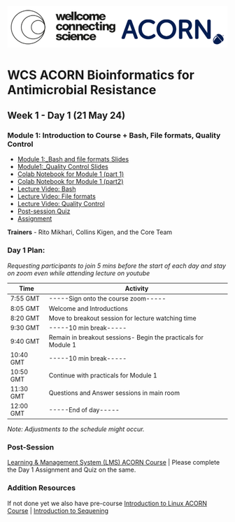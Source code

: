 # <img src="https://github.com/WCSCourses/ACORN-ClinAMR/blob/9a460484c906bc4afa7474772dac0c97626b273b/course_data/WCS_ACORN_Logo.png"/>

# WCS ACORN Bioinformatics for Antimicrobial Resistance

## Week 1 - Day 1 (21 May 24)

### Module 1: Introduction to Course + Bash, File formats, Quality Control
- [Module 1:_Bash and file formats Slides](https://github.com/WCSCourses/ACORN-ClinAMR/blob/main/course_data/21_May_Day_1/WCS_ACORN_Course_Slides_Module1_Bash_and_fileformats_20%20May%202024.pptx.pdf)  
- [Module1:_Quality Control Slides](https://github.com/WCSCourses/ACORN-ClinAMR/blob/main/course_data/21_May_Day_1/WCS_ACORN_Course_Slides_Module1_Quality_Control_15_May_2024_updated.pptx.pdf)
- [Colab Notebook for Module 1 (part 1)](https://githubtocolab.com/WCSCourses/ACORN-ClinAMR/blob/main/course_data/21_May_Day_1/Module_1_part1_ACORN(updated)_vBioinf.ipynb)
- [Colab Notebook for Module 1 (part2)](https://githubtocolab.com/WCSCourses/ACORN-ClinAMR/blob/main/course_data/21_May_Day_1/Module_1_part2_ACORN_vBioinf.ipynb)  
- [Lecture Video: Bash](https://youtu.be/Nby862Cm7Ac)
- [Lecture Video: File formats ](https://youtu.be/RQaskuunQic)
- [Lecture Video: Quality Control](https://youtu.be/s79XYtdTxkI)  
- [Post-session Quiz](https://lms.wellcomeconnectingscience.org/mod/quiz/view.php?id=6055)  
- [Assignment](https://lms.wellcomeconnectingscience.org/mod/assign/view.php?id=6056)
  
**Trainers** - Rito Mikhari, Collins Kigen, and the Core Team

### Day 1 Plan: 
*Requesting participants to join 5 mins before the start of each day and stay on zoom even while attending lecture on youtube*

| Time       | Activity                                      |
|------------|-----------------------------------------------|
| 7:55 GMT   |  -----Sign onto the course zoom-----              |
| 8:05 GMT   | Welcome and Introductions                    |
| 8:20 GMT   | Move to breakout session for lecture watching time |
| 9:30 GMT   | -----10 min break-----                          |
| 9:40 GMT   | Remain in breakout sessions- Begin the practicals for Module 1                   |
| 10:40 GMT  | -----10 min break-----                          |
| 10:50 GMT  | Continue with practicals for Module 1         |
| 11:30 GMT  | Questions and Answer sessions in main room    |
| 12:00 GMT  | -----End of day-----                                |

*Note: Adjustments to the schedule might occur.*

### Post-Session 
[Learning & Management System (LMS) ACORN Course](https://lms.wellcomeconnectingscience.org/course/view.php?id=164) | Please complete the Day 1 Assignment and Quiz on the same. 

### Addition Resources
If not done yet we also have pre-course [Introduction to Linux ACORN Course](https://lms.wellcomeconnectingscience.org/course/view.php?id=165) | [Introduction to Sequening](https://youtu.be/4VZjvYJN18w) 


